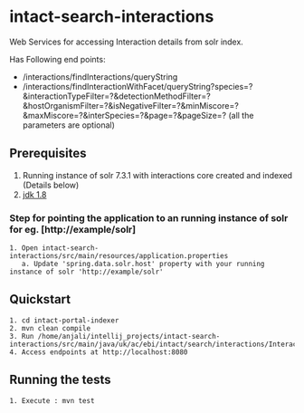 # intact-search-interactions
Web Services for accessing Interaction details from solr index.

Has Following end points:

* /interactions/findInteractions/queryString
* /interactions/findInteractionWithFacet/queryString?species=?&interactionTypeFilter=?&detectionMethodFilter=?&hostOrganismFilter=?&isNegativeFilter=?&minMiscore=?&maxMiscore=?&interSpecies=?&page=?&pageSize=?
  (all the parameters are optional)

## Prerequisites

1. Running instance of solr 7.3.1 with interactions core created and indexed (Details below)
2. [jdk 1.8](http://www.oracle.com/technetwork/java/javase/downloads/index.html)

### Step for pointing the application to an running instance of solr for eg. [http://example/solr]
```
1. Open intact-search-interactions/src/main/resources/application.properties
   a. Update 'spring.data.solr.host' property with your running instance of solr 'http://example/solr'
```

## Quickstart

```
1. cd intact-portal-indexer
2. mvn clean compile
3. Run /home/anjali/intellij_projects/intact-search-interactions/src/main/java/uk/ac/ebi/intact/search/interactions/InteractionsApplication.java
4. Access endpoints at http://localhost:8080
```
 
## Running the tests

```
1. Execute : mvn test

```

